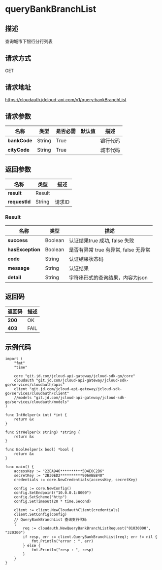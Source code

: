 # queryBankBranchList


## 描述

查询城市下银行分行列表

## 请求方式

GET

## 请求地址

https://cloudauth.jdcloud-api.com/v1/query:bankBranchList


## 请求参数

| 名称         | 类型   | 是否必需 | 默认值 | 描述     |
| ------------ | ------ | -------- | ------ | -------- |
| **bankCode** | String | True     |        | 银行代码 |
| **cityCode** | String | True     |        | 城市代码 |


## 返回参数

| 名称          | 类型   | 描述   |
| ------------- | ------ | ------ |
| **result**    | Result |        |
| **requestId** | String | 请求ID |

### <div id="Result">Result</div>

| 名称             | 类型    | 描述                                 |
| ---------------- | ------- | ------------------------------------ |
| **success**      | Boolean | 认证结果true 成功, false 失败        |
| **hasException** | Boolean | 是否有异常 true 有异常, false 无异常 |
| **code**         | String  | 认证结果状态码                       |
| **message**      | String  | 认证结果                             |
| **detail**       | String  | 字符串形式的查询结果，内容为json     |

## 返回码

| 返回码  | 描述 |
| ------- | ---- |
| **200** | OK   |
| **403** | FAIL |

## 示例代码

```
import (
	"fmt"
	"time"

	core "git.jd.com/jcloud-api-gateway/jcloud-sdk-go/core"
	cloudauth "git.jd.com/jcloud-api-gateway/jcloud-sdk-go/services/cloudauth/apis"
	client "git.jd.com/jcloud-api-gateway/jcloud-sdk-go/services/cloudauth/client"
	//models "git.jd.com/jcloud-api-gateway/jcloud-sdk-go/services/cloudauth/models"
)

func IntHelper(x int) *int {
	return &x
}

func StrHelper(x string) *string {
	return &x
}

func BoolHelper(x bool) *bool {
	return &x
}

func main() {
	accessKey := "22EA946**********5D4E0C2B6"
	secretKey := "2B30ED2**********906ABEB40"
	credentials := core.NewCredentials(accessKey, secretKey)

	config := core.NewConfig()
	config.SetEndpoint("10.0.0.1:8000")
	config.SetScheme("http")
	config.SetTimeout(20 * time.Second)

	client := client.NewCloudauthClient(credentials)
	client.SetConfig(config)
	// QueryBankBranchList 查询支行代码
	{
		req := cloudauth.NewQueryBankBranchListRequest("01030000", "320300")
		if resp, err := client.QueryBankBranchList(req); err != nil {
			fmt.Println("error : ", err)
		} else {
			fmt.Println("resp : ", resp)
		}
	}
}
```

